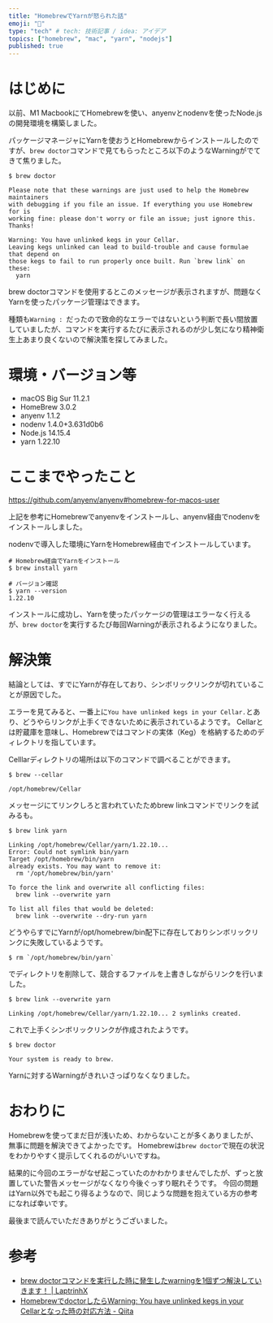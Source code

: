 ```yaml
---
title: "HomebrewでYarnが怒られた話"
emoji: "🤔"
type: "tech" # tech: 技術記事 / idea: アイデア
topics: ["homebrew", "mac", "yarn", "nodejs"]
published: true
---
```


# はじめに

以前、M1 MacbookにてHomebrewを使い、anyenvとnodenvを使ったNode.jsの開発環境を構築しました。

パッケージマネージャにYarnを使おうとHomebrewからインストールしたのですが、`brew doctor`コマンドで見てもらったところ以下のようなWarningがでてきて焦りました。

```shell
$ brew doctor

Please note that these warnings are just used to help the Homebrew maintainers
with debugging if you file an issue. If everything you use Homebrew for is
working fine: please don't worry or file an issue; just ignore this. Thanks!

Warning: You have unlinked kegs in your Cellar.
Leaving kegs unlinked can lead to build-trouble and cause formulae that depend on
those kegs to fail to run properly once built. Run `brew link` on these:
  yarn
```

brew doctorコマンドを使用するとこのメッセージが表示されますが、問題なくYarnを使ったパッケージ管理はできます。

種類も`Warning : `だったので致命的なエラーではないという判断で長い間放置していましたが、コマンドを実行するたびに表示されるのが少し気になり精神衛生上あまり良くないので解決策を探してみました。

# 環境・バージョン等

- macOS Big Sur 11.2.1
- HomeBrew 3.0.2
- anyenv 1.1.2
- nodenv 1.4.0+3.631d0b6
- Node.js 14.15.4
- yarn 1.22.10

# ここまでやったこと

https://github.com/anyenv/anyenv#homebrew-for-macos-user

上記を参考にHomebrewでanyenvをインストールし、anyenv経由でnodenvをインストールしました。

nodenvで導入した環境にYarnをHomebrew経由でインストールしています。

```shell
# Homebrew経由でYarnをインストール
$ brew install yarn

# バージョン確認
$ yarn --version
1.22.10
```

インストールに成功し、Yarnを使ったパッケージの管理はエラーなく行えるが、`brew doctor`を実行するたび毎回Warningが表示されるようになりました。

# 解決策

結論としては、すでにYarnが存在しており、シンボリックリンクが切れていることが原因でした。

エラーを見てみると、一番上に`You have unlinked kegs in your Cellar.`とあり、どうやらリンクが上手くできないために表示されているようです。
Cellarとは貯蔵庫を意味し、Homebrewではコマンドの実体（Keg）を格納するためのディレクトリを指しています。

Celllarディレクトリの場所は以下のコマンドで調べることができます。

```shell
$ brew --cellar

/opt/homebrew/Cellar
```

メッセージにてリンクしろと言われていたためbrew linkコマンドでリンクを試みるも。
```shell
$ brew link yarn

Linking /opt/homebrew/Cellar/yarn/1.22.10...
Error: Could not symlink bin/yarn
Target /opt/homebrew/bin/yarn
already exists. You may want to remove it:
  rm '/opt/homebrew/bin/yarn'

To force the link and overwrite all conflicting files:
  brew link --overwrite yarn

To list all files that would be deleted:
  brew link --overwrite --dry-run yarn
```

どうやらすでにYarnが/opt/homebrew/bin配下に存在しておりシンボリックリンクに失敗しているようです。

```shell
$ rm `/opt/homebrew/bin/yarn`
```

でディレクトリを削除して、競合するファイルを上書きしながらリンクを行いました。

```shell
$ brew link --overwrite yarn

Linking /opt/homebrew/Cellar/yarn/1.22.10... 2 symlinks created.
```

これで上手くシンボリックリンクが作成されたようです。

```shell
$ brew doctor

Your system is ready to brew.
```

Yarnに対するWarningがきれいさっぱりなくなりました。

# おわりに

Homebrewを使ってまだ日が浅いため、わからないことが多くありましたが、無事に問題を解決できてよかったです。
Homebrewは`brew doctor`で現在の状況をわかりやすく提示してくれるのがいいですね。

結果的に今回のエラーがなぜ起こっていたのかわかりませんでしたが、ずっと放置していた警告メッセージがなくなり今後ぐっすり眠れそうです。
今回の問題はYarn以外でも起こり得るようなので、同じような問題を抱えている方の参考になれば幸いです。

最後まで読んでいただきありがとうございました。

# 参考

- [brew doctorコマンドを実行した時に発生したwarningを1個ずつ解決していきます！ | LaptrinhX](https://laptrinhx.com/brew-doctorkomandowo-shi-xingshita-shini-fa-shengshitawarningwo1gezutsu-jie-jueshiteikimasu-2122113170/)
- [HomebrewでdoctorしたらWarning: You have unlinked kegs in your Cellarとなった時の対応方法 - Qiita](https://qiita.com/ponsuke0531/items/80f716c803ac23c7849d)
